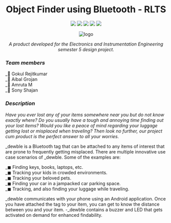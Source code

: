 <h1 align="center">Object Finder using Bluetooth - RLTS</h1>
<p align="center"> 
<img src="https://visitor-badge.glitch.me/badge?page_id=https://github.com/gokulrejith/Object-Finder-BT-RLTS/blob/main/README.md">
<img src="https://badges.pufler.dev/updated/gokulrejith/Object-Finder-BT-RLTS">
<img src="https://img.shields.io/npm/dy/gokulrejith">
<img src="https://badges.frapsoft.com/os/v1/open-source.svg?v=103" >
<img src="https://img.shields.io/badge/PRs-welcome-brightgreen.svg?style=flat">
</p>

<p align="center">
<img align="center" src = "https://github.com/gokulrejith/Object-Finder-BT-RLTS/blob/main/Images/logo.png" alt = "logo" />
</p>
<p align="center"><i>A product developed for the Electronics and Instrumentation Engineering semester 5 design project.</i></p>

### *_Team members_*
_🔸 Gokul Rejitkumar  <br>
_🔸 Aibal Grojan      <br>
_🔸 Amruta M          <br>
_🔸 Sony Shajan       <br>

### *_Description_*
_Have you ever lost any of your items somewhere near you but do not know exactly where? Do you usually have a  tough and annoying time finding out your lost items? Would you like a peace of mind regarding your luggage getting lost or misplaced when traveling? Then look no further, our project cum product is the perfect answer to all your worries._

_dewble is a Bluetooth tag that can be attached to any items of interest that are prone to frequently getting misplaced. There are multiple innovative use case scenarios of _dewble. Some of the examples are:

_◼ Finding keys, books, laptops, etc. <br>
_◼ Tracking your kids in crowded environments. <br>
_◼ Tracking your beloved pets. <br>
_◼ Finding your car in a jampacked car parking space. <br>
_◼ Tracking, and also finding your luggage while traveling.<br>

_dewble communicates with your phone using an Android application. Once you have attached the tag to your item, you can get to know the distance between you and your item. -_dewble contains a buzzer and LED that gets activated on demand for enhanced findability.

